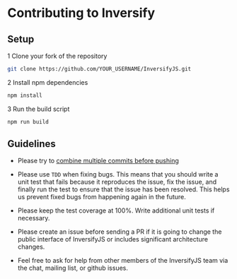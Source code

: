 # Contributing to Inversify

## Setup

1 Clone your fork of the repository

```sh
git clone https://github.com/YOUR_USERNAME/InversifyJS.git
```

2 Install npm dependencies

```sh
npm install
```

3 Run the build script

```sh
npm run build
```

## Guidelines

- Please try to [combine multiple commits before pushing](http://stackoverflow.com/questions/6934752/combining-multiple-commits-before-pushing-in-git)

- Please use `TDD` when fixing bugs. This means that you should write a unit test that fails because it reproduces the issue, fix the issue, and finally run the test to ensure that the issue has been resolved. This helps us prevent fixed bugs from happening again in the future.

- Please keep the test coverage at 100%. Write additional unit tests if necessary.

- Please create an issue before sending a PR if it is going to change the public interface of InversifyJS or includes significant architecture changes.

- Feel free to ask for help from other members of the InversifyJS team via the chat, mailing list, or github issues.
